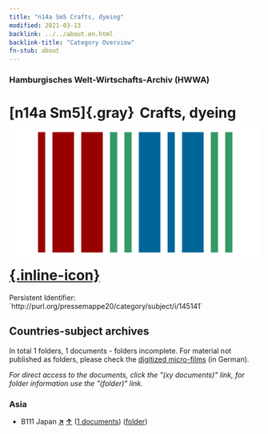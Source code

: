```yaml
---
title: "n14a Sm5 Crafts, dyeing"
modified: 2021-03-13
backlink: ../../about.en.html
backlink-title: "Category Overview"
fn-stub: about
---
```


### Hamburgisches Welt-Wirtschafts-Archiv (HWWA)

# [n14a Sm5]{.gray}&#8201; Crafts, dyeing &#160; [![Wikidata](/images/Wikidata-logo.svg "Wikidata"){.inline-icon}](http://www.wikidata.org/entity/Q104710677)

<div class="hint">Persistent Identifier: `http://purl.org/pressemappe20/category/subject/i/145141`</div>







## Countries-subject archives





In total 1 folders, 1 documents - folders incomplete.
For material not published as folders, please check the [digitized micro-films](/film/h1_sh.de.html) (in German).

_For direct access to the documents, click the "(xy documents)" link, for folder information use the "(folder)" link._



### Asia

- B111 Japan [**&nearr;**](../../../geo/i/141272/about.en.html "Japan (all folders)") [**&uarr;**](../../../geo/about.en.html#B111 "Country category system") (<a href="https://pm20.zbw.eu/iiifview/folder/sh/141272,145141" title="about: Japan : Crafts, dyeing" target="_blank">1 documents</a>) ([folder](../../../../folder/sh/1412xx/141272/1451xx/145141/about.en.html))









